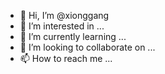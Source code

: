 - 👋 Hi, I’m @xionggang
- 👀 I’m interested in ...
- 🌱 I’m currently learning ...
- 💞️ I’m looking to collaborate on ...
- 📫 How to reach me ...

<!---
xionggang/xionggang is a ✨ special ✨ repository because its `README.md` (this file) appears on your GitHub profile.
You can click the Preview link to take a look at your changes.
--->
